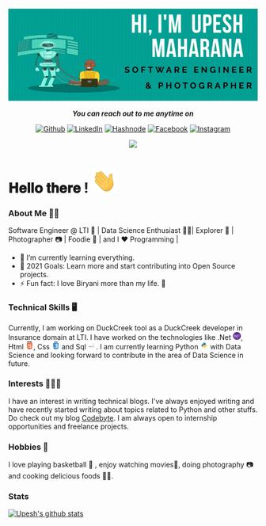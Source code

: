 [![animated](https://github.com/Upesh08/Upesh08/blob/main/Cover_Photo_Signature.gif)](https://dwe.st/rr)

<p align="center">
<b><i> You can reach out to me anytime on</i></b>
</p>

<p align="center">
   <a href="https://github.com/Upesh08"><img height="25" src="https://img.shields.io/badge/Github--_.svg?style=social&logo=github" alt="Github"></a>
   <a href="https://www.linkedin.com/in/upesh-m-970862109"><img height="25" src="https://img.shields.io/badge/LinkedIn--_.svg?style=social&logo=linkedin" alt="LinkedIn"></a>
   <a href="https://hashnode.com/@Upesh-Maharana"><img height="25" src="https://img.shields.io/badge/Hashnode--_.svg?style=social&logo=hashnode" alt="Hashnode"></a>
   <a href="https://www.facebook.com/upesh.maharana"><img height="25" src="https://img.shields.io/badge/Facebook--_.svg?style=social&logo=facebook" alt="Facebook"></a>
   <a href="https://www.instagram.com/upesh_maharana/"><img height="25" src="https://img.shields.io/badge/Instagram--_.svg?style=social&logo=instagram" alt="Instagram"></a>  
</p>


<p align="center"><a><img src="https://visitor-badge.glitch.me/badge?page_id=Upesh08.visitor-badge" ></a></p>

# 𝐇𝐞𝐥𝐥𝐨 𝐭𝐡𝐞𝐫𝐞 ! <img src="https://raw.githubusercontent.com/ABSphreak/ABSphreak/master/gifs/Hi.gif" width="50px">


### About Me 🕴🏼
<p>
    
Software Engineer @ LTI 🏢 | Data Science Enthusiast 👨‍💻| Explorer 🤠 | Photographer 📷 | Foodie 🍲 | and I ❤️ Programming | 
  
- 🌱 I’m currently learning everything.  
- 🥅 2021 Goals: Learn more and start contributing into Open Source projects.
- ⚡ Fun fact: I love Biryani more than my life. 🤣

</p>

### Technical Skills 🖥️

Currently, I am working on DuckCreek tool as a DuckCreek developer in Insurance domain at LTI. I have worked on the technologies like .Net <img alt="dotnet" width="16px" src="https://raw.githubusercontent.com/github/explore/80688e429a7d4ef2fca1e82350fe8e3517d3494d/topics/dotnet/dotnet.png" />, Html <img alt="HTML" width="16px" src="https://raw.githubusercontent.com/github/explore/80688e429a7d4ef2fca1e82350fe8e3517d3494d/topics/html/html.png" />, Css <img alt="CSS" width="16px" src="https://raw.githubusercontent.com/github/explore/80688e429a7d4ef2fca1e82350fe8e3517d3494d/topics/css/css.png" /> and Sql <img alt="MySQL" width="16px" src="https://raw.githubusercontent.com/github/explore/80688e429a7d4ef2fca1e82350fe8e3517d3494d/topics/mysql/mysql.png" />. I am currently learning Python <img alt="python" width="16px" src="https://raw.githubusercontent.com/github/explore/80688e429a7d4ef2fca1e82350fe8e3517d3494d/topics/python/python.png" /> with Data Science and looking forward to contribute in the area of Data Science in future. 


### Interests 🤹🏻‍♂️

I have an interest in writing technical blogs. I've always enjoyed writing and have recently started writing about topics related to Python and other stuffs. Do check out my blog [Codebyte](https://codebyte.hashnode.dev/). I am always open to internship opportunities and freelance projects.

### Hobbies 👻

I love playing basketball 🏀 , enjoy watching movies🍿, doing photography 📷 and cooking delicious foods 👨‍🍳.

### Stats 
[![Upesh's github stats](https://github-readme-stats.vercel.app/api?username=Upesh08&count_private=true&show_icons=true&theme=radical)](https://github.com/Upesh08/github-readme-stats)
